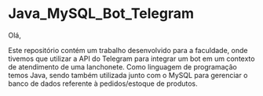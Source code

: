 # Java_MySQL_Bot_Telegram
 
Olá,

Este repositório contém um trabalho desenvolvido para a faculdade, onde tivemos que utilizar a API do Telegram para integrar um bot em um contexto de atendimento de uma lanchonete.
Como linguagem de programação temos Java, sendo também utilizada junto com o MySQL para gerenciar o banco de dados referente à pedidos/estoque de produtos.
